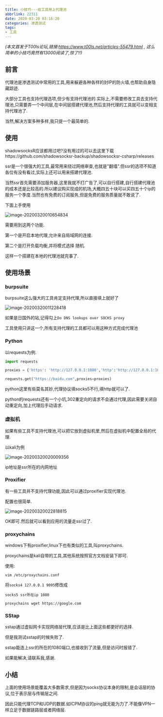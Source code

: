 ```yaml
---
title: 小技巧---给工具用上代理池
abbrlink: 22311
date: 2020-03-20 03:16:20
categories: 渗透测试
tags:
- 工具
---
```


*(本文首发于T00ls论坛,链接:https://www.t00ls.net/articles-55479.html , 这么简单的小技巧竟然有13000阅读了,惊了!!)*

## 前言

代理池是渗透测试中常用的工具,用来躲避各种各样的封IP的防火墙,也帮助自身隐藏踪迹.

大部分工具也支持代理选项,但少有支持代理池的.实际上,不需要修改工具去支持代理池,只需要弄一个中间层,在中间层搭建代理池,然后支持代理的工具就可以变相支持代理池了.

当然,解决方案多种多样,我只提一个最简单的.

## 使用

shadowsocksR应该都用过吧?没有用过的可以去这里下载https://github.com/shadowsocksr-backup/shadowsocksr-csharp/releases

ssr是一个很强大的工具,最常用来绕过网络审查,也就是"翻墙".但ssr的选项不知道各位有没有看过,实际上还可以用来搭建代理池.

当然ssr首先需要添加服务器,这里我就不打广告了,可以自行搭建,自行搭建代理池的成本还是比较高的.所以建议购买现成的机场,大概四五十块可以买四五十个ip的服务一个季度.当然也有免费的订阅服务,但是免费的服务质量就不敢说了.

下面上手使用

![image-20200320010654834](1.png)

需要用到这两个功能.

第一个是开启本地代理,允许来自局域网的连接.

第二个是打开负载均衡,并将模式选择 随机.

这样一个搭建在本地的代理池就完事了.

## 使用场景

### burpsuite

burpsuite这么强大的工具肯定支持代理,所以直接填上就好了

![image-20200320011228418](2.png)

如果是日国外的站,记得勾上`Do DNS lookups over SOCKS proxy`

工具使用只讲这一个,所有支持代理的工具都可以用这种方式完成代理池

### Python

以requests为例.

```python
import requests

proxies = {'https': 'http://127.0.0.1:1080','http':'http://127.0.0.1:1080'}

requests.get("https://baidu.com",proxies=proxies)
```

python这里有些莫名其妙,代理协议填socks5不行,填http就可以了.

python的requests还有一个小坑,302重定向的请求不会通过代理,因此需要关闭自动重定向,加上代理后手动请求.

### 虚拟机

如果有些工具不支持代理池,可以把它放到虚拟机里,然后在虚拟机中配置全局的代理.

以kali为例

![image-20200320020009356](3.png)

ip地址是ssr所在的内网地址

### Proxifier

有一些工具并不支持代理功能,因此可以通过proxifier实现代理池.

配置也很简单.

![image-20200320022818815](4.png)

OK即可.然后就可以看到应用的流量走ssr过了.

### proxychains

windows下有proxifier,linux下也有类似的工具,叫proxychains.

proxychains是kali自带的工具,其他系统按照官方文档安装下即可.

使用:

`vim /etc/proxychains.conf`

将`socks4 127.0.0.1 9095`修改成

`socks5 ssr所在ip 1080`

`proxychains wget https://google.com`

### SStap

sstap通过虚拟网卡实现网络层代理,应该是比上面这些都更好的选择.

但是我测试sstap的时候失败了.

sstap能连上ssr的所在的1080端口,也接收到了流量,但是访问时报错了.

如果能解决,请联系我,感谢.

## 小结

上面的使用场景能覆盖大多数需求,但是因为socks协议本身的限制,是会话层的协议,位于表示层与传输层之间.

因此只能代理TCP和UDP的数据.如ICPM协议的ping就无能为力了.不能像VPN一样立足于数据链路层或者网络层.





